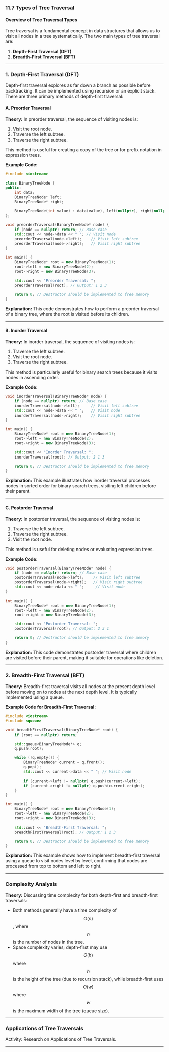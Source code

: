 ﻿### 11.7 Types of Tree Traversal

#### Overview of Tree Traversal Types

Tree traversal is a fundamental concept in data structures that allows us to visit all nodes in a tree systematically. The two main types of tree traversal are:

1. **Depth-First Traversal (DFT)**
2. **Breadth-First Traversal (BFT)**

---

### 1. Depth-First Traversal (DFT)

Depth-first traversal explores as far down a branch as possible before backtracking. It can be implemented using recursion or an explicit stack. There are three primary methods of depth-first traversal:

#### A. Preorder Traversal

**Theory:** 
In preorder traversal, the sequence of visiting nodes is:
1. Visit the root node.
2. Traverse the left subtree.
3. Traverse the right subtree.

This method is useful for creating a copy of the tree or for prefix notation in expression trees.

**Example Code:**

```cpp
#include <iostream>

class BinaryTreeNode {
public:
    int data;
    BinaryTreeNode* left;
    BinaryTreeNode* right;

    BinaryTreeNode(int value) : data(value), left(nullptr), right(nullptr) {}
};

void preorderTraversal(BinaryTreeNode* node) {
    if (node == nullptr) return; // Base case
    std::cout << node->data << " "; // Visit node
    preorderTraversal(node->left);    // Visit left subtree
    preorderTraversal(node->right);   // Visit right subtree
}

int main() {
    BinaryTreeNode* root = new BinaryTreeNode(1);
    root->left = new BinaryTreeNode(2);
    root->right = new BinaryTreeNode(3);

    std::cout << "Preorder Traversal: ";
    preorderTraversal(root); // Output: 1 2 3

    return 0; // Destructor should be implemented to free memory
}
```

**Explanation:** This code demonstrates how to perform a preorder traversal of a binary tree, where the root is visited before its children.

---

#### B. Inorder Traversal

**Theory:** 
In inorder traversal, the sequence of visiting nodes is:
1. Traverse the left subtree.
2. Visit the root node.
3. Traverse the right subtree.

This method is particularly useful for binary search trees because it visits nodes in ascending order.

**Example Code:**

```cpp
void inorderTraversal(BinaryTreeNode* node) {
    if (node == nullptr) return; // Base case
    inorderTraversal(node->left);     // Visit left subtree
    std::cout << node->data << " ";   // Visit node
    inorderTraversal(node->right);    // Visit right subtree
}

int main() {
    BinaryTreeNode* root = new BinaryTreeNode(1);
    root->left = new BinaryTreeNode(2);
    root->right = new BinaryTreeNode(3);

    std::cout << "Inorder Traversal: ";
    inorderTraversal(root); // Output: 2 1 3

    return 0; // Destructor should be implemented to free memory
}
```

**Explanation:** This example illustrates how inorder traversal processes nodes in sorted order for binary search trees, visiting left children before their parent.

---

#### C. Postorder Traversal

**Theory:** 
In postorder traversal, the sequence of visiting nodes is:
1. Traverse the left subtree.
2. Traverse the right subtree.
3. Visit the root node.

This method is useful for deleting nodes or evaluating expression trees.

**Example Code:**

```cpp
void postorderTraversal(BinaryTreeNode* node) {
    if (node == nullptr) return; // Base case
    postorderTraversal(node->left);    // Visit left subtree
    postorderTraversal(node->right);   // Visit right subtree
    std::cout << node->data << " ";     // Visit node
}

int main() {
    BinaryTreeNode* root = new BinaryTreeNode(1);
    root->left = new BinaryTreeNode(2);
    root->right = new BinaryTreeNode(3);

    std::cout << "Postorder Traversal: ";
    postorderTraversal(root); // Output: 2 3 1

    return 0; // Destructor should be implemented to free memory
}
```

**Explanation:** This code demonstrates postorder traversal where children are visited before their parent, making it suitable for operations like deletion.

---

### 2. Breadth-First Traversal (BFT)

**Theory:** 
Breadth-first traversal visits all nodes at the present depth level before moving on to nodes at the next depth level. It is typically implemented using a queue.

**Example Code for Breadth-First Traversal:**

```cpp
#include <iostream>
#include <queue>

void breadthFirstTraversal(BinaryTreeNode* root) {
    if (root == nullptr) return;

    std::queue<BinaryTreeNode*> q;
    q.push(root);

    while (!q.empty()) {
        BinaryTreeNode* current = q.front();
        q.pop();
        std::cout << current->data << " "; // Visit node

        if (current->left != nullptr) q.push(current->left);
        if (current->right != nullptr) q.push(current->right);
    }
}

int main() {
    BinaryTreeNode* root = new BinaryTreeNode(1);
    root->left = new BinaryTreeNode(2);
    root->right = new BinaryTreeNode(3);

    std::cout << "Breadth-First Traversal: ";
    breadthFirstTraversal(root); // Output: 1 2 3

    return 0; // Destructor should be implemented to free memory
}
```

**Explanation:** This example shows how to implement breadth-first traversal using a queue to visit nodes level by level, confirming that nodes are processed from top to bottom and left to right.

---

### Complexity Analysis

**Theory:** 
Discussing time complexity for both depth-first and breadth-first traversals:
- Both methods generally have a time complexity of $$ O(n) $$, where $$ n $$ is the number of nodes in the tree.
- Space complexity varies; depth-first may use $$ O(h) $$ where $$ h $$ is the height of the tree (due to recursion stack), while breadth-first uses $$ O(w) $$ where $$ w $$ is the maximum width of the tree (queue size).

---

### Applications of Tree Traversals

Activity: Research on Applications of Tree Traversals.

---

